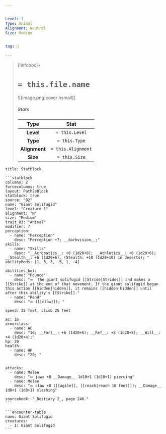 ```yaml
---


Level: 1
Type: Animal
Alignment: Neutral
Size: Medium


tag: 👹

---
```


> [!infobox]+
> #  `= this.file.name`
> ![[image.png|cover hsmall]]
> ##### Stats
> Type | Stat |
> :---:|:---:|
> **Level** | `= this.Level` |
> **Type** | `= this.Type` |
> **Alignment** | `= this.Alignment` |
> **Size** | `= this.Size` |



````ad-info
title: Statblock

```statblock
columns: 2
forcecolumns: true
layout: Path2eBlock
statblock: true
source: "B2"
name: "Giant Solifugid"
level: "Creature 1"
alignment: "N"
size: "Medium"
trait_03: "Animal"
modifier: 7
perception:
  - name: "Perception"
    desc: "Perception +7; __darkvision__;"
skills:
  - name: "Skills"
    desc: "__Acrobatics__: +8 (1d20+8); __Athletics__: +6 (1d20+6); __Stealth__: +6 (1d20+6), (Stealth: +10 (1d20+10) in deserts); "
abilityMods: [1, 3, 3, -5, 1, -4]

abilities_bot:
  - name: "Pounce"
    desc: "⬻  The giant solifugid [[Stride|Strides]] and makes a [[Strike]] at the end of that movement. If the giant solifugid began this action [[hidden|hidden]], it remains [[hidden|hidden]] until after this ability's [[Strike]]."
  - name: "Rend"
    desc: "⬻ ([[claw]]); "

speed: 35 feet, climb 25 feet

ac: 16
armorclass:
  - name: AC
    desc: "16; __Fort__: +6 (1d20+6); __Ref__: +8 (1d20+8); __Will__: +4 (1d20+4);"
hp: 20
health:
  - name: HP
    desc: "20; "


attacks:
  - name: Melee
    desc: "⬻ jaws +8 __Damage__ 1d10+1 (1d10+1) piercing"
  - name: Melee
    desc: "⬻ claw +8 ([[agile]], [[reach|reach 10 feet]]); __Damage__ 1d8+1 (1d8+1) slashing"

sourcebook: "_Bestiary 2_, page 246."
```

```encounter-table
name: Giant Solifugid
creatures:
  - 1: Giant Solifugid
```

````


